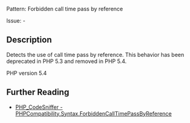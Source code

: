 Pattern: Forbidden call time pass by reference

Issue: -

## Description

Detects the use of call time pass by reference. This behavior has been deprecated in PHP 5.3 and removed in PHP 5.4.

PHP version 5.4

## Further Reading

* [PHP_CodeSniffer - PHPCompatibility.Syntax.ForbiddenCallTimePassByReference](https://github.com/PHPCompatibility/PHPCompatibility/tree/develop/PHPCompatibility/Sniffs/Syntax/ForbiddenCallTimePassByReferenceSniff.php)